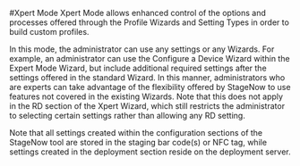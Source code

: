 #Xpert Mode
Xpert Mode allows enhanced control of the options and processes offered through the Profile Wizards and Setting Types in order to build custom profiles.

In this mode, the administrator can use any settings or any Wizards.  For example, an administrator can use the Configure a Device Wizard within the Expert Mode Wizard, but include additional required settings after the settings offered in the standard Wizard. In this manner, administrators who are experts can take advantage of the flexibility offered by StageNow to use features not covered in the existing Wizards. Note that this does not apply in the RD section of the Xpert Wizard, which still restricts the administrator to selecting certain settings rather than allowing any RD setting.

Note that all settings created within the configuration sections of the StageNow tool are stored in the staging bar code(s) or NFC tag, while settings created in the deployment section reside on the deployment server.
